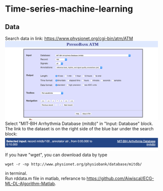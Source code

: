 # Time-series-machine-learning
## Data
Search data in link: https://www.physionet.org/cgi-bin/atm/ATM
![link](/imageforReadme/datasearch.png)
Select "MIT-BIH Arrhythmia Database (mitdb)" in "Input: Database" block. \
The link to the dataset is on the right side of the blue bar under the search block:
![datapagelink](/imageforReadme/downloaddatalink.png)
If you have "wget", you can download data by type 
```
wget -r -np http://www.physionet.org/physiobank/database/mitdb/
```
in terminal. \
Run rddata.m file in matlab, referance to https://github.com/Aiwiscal/ECG-ML-DL-Algorithm-Matlab.

